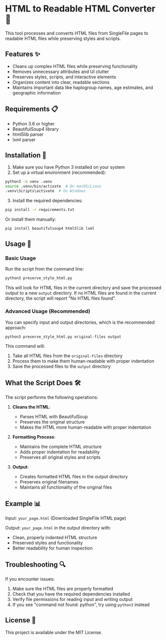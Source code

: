 # HTML to Readable HTML Converter 📄

This tool processes and converts HTML files from SingleFile pages to readable HTML files while preserving styles and scripts.

## Features ✨

- Cleans up complex HTML files while preserving functionality
- Removes unnecessary attributes and UI clutter
- Preserves styles, scripts, and interactive elements
- Organizes content into clear, readable sections
- Maintains important data like haplogroup names, age estimates, and geographic information

## Requirements 📋

- Python 3.6 or higher
- BeautifulSoup4 library
- html5lib parser
- lxml parser

## Installation 🔧

1. Make sure you have Python 3 installed on your system
2. Set up a virtual environment (recommended):

```bash
python3 -m venv .venv
source .venv/bin/activate  # On macOS/Linux
.venv\Scripts\activate  # On Windows
```

3. Install the required dependencies:

```bash
pip install -r requirements.txt
```

Or install them manually:

```bash
pip install beautifulsoup4 html5lib lxml
```

## Usage 🚀

### Basic Usage

Run the script from the command line:

```bash
python3 preserve_style_html.py
```

This will look for HTML files in the current directory and save the processed output to a new `output` directory. If no HTML files are found in the current directory, the script will report "No HTML files found".

### Advanced Usage (Recommended)

You can specify input and output directories, which is the recommended approach:

```bash
python3 preserve_style_html.py original-files output
```

This command will:
1. Take all HTML files from the `original-files` directory
2. Process them to make them human-readable with proper indentation
3. Save the processed files to the `output` directory

## What the Script Does 🛠️

The script performs the following operations:

1. **Cleans the HTML**:
   - Parses HTML with BeautifulSoup
   - Preserves the original structure
   - Makes the HTML more human-readable with proper indentation

2. **Formatting Process**:
   - Maintains the complete HTML structure
   - Adds proper indentation for readability
   - Preserves all original styles and scripts

3. **Output**:
   - Creates formatted HTML files in the output directory
   - Preserves original filenames
   - Maintains all functionality of the original files

## Example 📊

Input: `your_page.html` (Downloaded SingleFile HTML page)

Output: `your_page.html` in the output directory with:
- Clean, properly indented HTML structure
- Preserved styles and functionality
- Better readability for human inspection

## Troubleshooting 🔍

If you encounter issues:

1. Make sure the HTML files are properly formatted
2. Check that you have the required dependencies installed
3. Verify file permissions for reading input and writing output
4. If you see "command not found: python", try using `python3` instead

## License 📜

This project is available under the MIT License. 